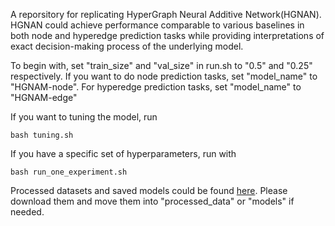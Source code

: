 A reporsitory for replicating HyperGraph Neural Additive Network(HGNAN). HGNAN could achieve performance comparable to various baselines in both node and hyperedge prediction tasks while providing interpretations of exact decision-making process of the underlying model.

To begin with, set "train_size" and "val_size" in run.sh to "0.5" and "0.25" respectively. If you want to do node prediction tasks, set "model_name" to "HGNAM-node". For hyperedge prediction tasks, set "model_name" to "HGNAM-edge"

If you want to tuning the model, run 
```
bash tuning.sh
```

If you have a specific set of hyperparameters, run with
```
bash run_one_experiment.sh
```

Processed datasets and saved models could be found [here](https://drive.google.com/drive/folders/1Tii_EdlOwq1BprRIjV8I4Q5zXXVFHM9U?usp=drive_link). Please download them and move them into "processed_data" or "models" if needed.
